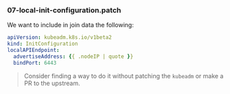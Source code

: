 ### 07-local-init-configuration.patch

We want to include in join data the following:
```yaml
apiVersion: kubeadm.k8s.io/v1beta2
kind: InitConfiguration
localAPIEndpoint:
  advertiseAddress: {{ .nodeIP | quote }}
  bindPort: 6443
```

> Consider finding a way to do it without patching the `kubeadm` or make a PR to the upstream.
